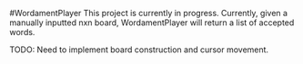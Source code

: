 #WordamentPlayer
This project is currently in progress. Currently, given a manually inputted nxn board, WordamentPlayer will return a list of accepted words. 

TODO:
Need to implement board construction and cursor movement.